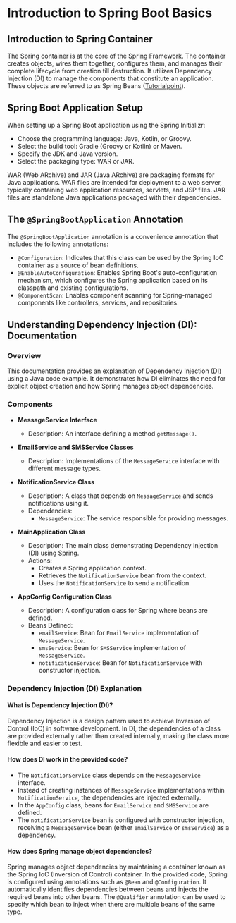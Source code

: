 # Introduction to Spring Boot Basics

## Introduction to Spring Container

The Spring container is at the core of the Spring Framework. The container creates objects, wires them together, configures them, and manages their complete lifecycle from creation till destruction. It utilizes Dependency Injection (DI) to manage the components that constitute an application. These objects are referred to as Spring Beans ([Tutorialpoint](https://www.tutorialspoint.com/spring/spring_container.htm)).

## Spring Boot Application Setup

When setting up a Spring Boot application using the Spring Initializr:

- Choose the programming language: Java, Kotlin, or Groovy.
- Select the build tool: Gradle (Groovy or Kotlin) or Maven.
- Specify the JDK and Java version.
- Select the packaging type: WAR or JAR.

WAR (Web ARchive) and JAR (Java ARchive) are packaging formats for Java applications. WAR files are intended for deployment to a web server, typically containing web application resources, servlets, and JSP files. JAR files are standalone Java applications packaged with their dependencies.

## The `@SpringBootApplication` Annotation

The `@SpringBootApplication` annotation is a convenience annotation that includes the following annotations:

- `@Configuration`: Indicates that this class can be used by the Spring IoC container as a source of bean definitions.
- `@EnableAutoConfiguration`: Enables Spring Boot's auto-configuration mechanism, which configures the Spring application based on its classpath and existing configurations.
- `@ComponentScan`: Enables component scanning for Spring-managed components like controllers, services, and repositories.

## Understanding Dependency Injection (DI): Documentation

### Overview

This documentation provides an explanation of Dependency Injection (DI) using a Java code example. It demonstrates how DI eliminates the need for explicit object creation and how Spring manages object dependencies.

### Components

- **MessageService Interface**
  - Description: An interface defining a method `getMessage()`.

- **EmailService and SMSService Classes**
  - Description: Implementations of the `MessageService` interface with different message types.

- **NotificationService Class**
  - Description: A class that depends on `MessageService` and sends notifications using it.
  - Dependencies:
    - `MessageService`: The service responsible for providing messages.

- **MainApplication Class**
  - Description: The main class demonstrating Dependency Injection (DI) using Spring.
  - Actions:
    - Creates a Spring application context.
    - Retrieves the `NotificationService` bean from the context.
    - Uses the `NotificationService` to send a notification.

- **AppConfig Configuration Class**
  - Description: A configuration class for Spring where beans are defined.
  - Beans Defined:
    - `emailService`: Bean for `EmailService` implementation of `MessageService`.
    - `smsService`: Bean for `SMSService` implementation of `MessageService`.
    - `notificationService`: Bean for `NotificationService` with constructor injection.

### Dependency Injection (DI) Explanation

#### What is Dependency Injection (DI)?

Dependency Injection is a design pattern used to achieve Inversion of Control (IoC) in software development. In DI, the dependencies of a class are provided externally rather than created internally, making the class more flexible and easier to test.

#### How does DI work in the provided code?

- The `NotificationService` class depends on the `MessageService` interface.
- Instead of creating instances of `MessageService` implementations within `NotificationService`, the dependencies are injected externally.
- In the `AppConfig` class, beans for `EmailService` and `SMSService` are defined.
- The `notificationService` bean is configured with constructor injection, receiving a `MessageService` bean (either `emailService` or `smsService`) as a dependency.

#### How does Spring manage object dependencies?

Spring manages object dependencies by maintaining a container known as the Spring IoC (Inversion of Control) container. In the provided code, Spring is configured using annotations such as `@Bean` and `@Configuration`. It automatically identifies dependencies between beans and injects the required beans into other beans. The `@Qualifier` annotation can be used to specify which bean to inject when there are multiple beans of the same type.
